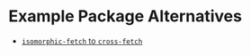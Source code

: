 # Example Package Alternatives

- [`isomorphic-fetch` to `cross-fetch`](./isomorphic-fetch_to_cross-fetch)